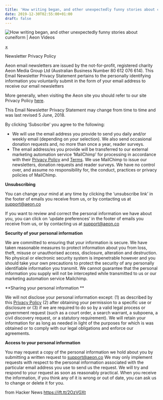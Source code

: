 ```yaml
---
title: 'How writing began, and other unexpectedly funny stories about cuneiform [video]'
date: 2019-12-30T02:55:00+01:00
draft: false
---
```


![](https://omicron.aeon.co/images/9b175ff6-599f-4fe9-a4dd-ef14dfb87d01/header_cuneiform-with-irving-finkel.jpg "How writing began, and other unexpectedly funny stories about cuneiform | Aeon Videos")  

[×](https://aeon.co/videos/how-writing-began-and-other-unexpectedly-funny-stories-about-cuneiform)

Newsletter Privacy Policy

Aeon email newsletters are issued by the not-for-profit, registered charity Aeon Media Group Ltd (Australian Business Number 80 612 076 614). This Email Newsletter Privacy Statement pertains to the personally identifying information you voluntarily submit in the form of your email address to receive our email newsletters

More generally, when visiting the Aeon site you should refer to our site Privacy Policy [here](https://aeon.co/privacy).

This Email Newsletter Privacy Statement may change from time to time and was last revised 5 June, 2018.

By clicking ‘Subscribe’ you agree to the following:

*   We will use the email address you provide to send you daily and/or weekly email (depending on your selection). We also send occasional donation requests and, no more than once a year, reader surveys.
*   The email address/es you provide will be transferred to our external marketing automation service ‘MailChimp’ for processing in accordance with their [Privacy Policy](https://mailchimp.com/legal/privacy/?_ga=2.37985569.369556906.1526884532-1949438781.1481075689) and [Terms](https://mailchimp.com/legal/terms/?_ga=2.51018027.369556906.1526884532-1949438781.1481075689). We use MailChimp to issue our newsletters, donation requests and reader surveys. We have no control over, and assume no responsibility for, the conduct, practices or privacy policies of MailChimp.

**Unsubscribing**

You can change your mind at any time by clicking the ‘unsubscribe link’ in the footer of emails you receive from us, or by contacting us at [support@aeon.co](mailto:support@aeon.co) 

If you want to review and correct the personal information we have about you, you can click on ‘update preferences’ in the footer of emails you receive from us, or by contacting us at [support@aeon.co](mailto:support@aeon.co)

**Security of your personal information**

We are committed to ensuring that your information is secure. We have taken reasonable measures to protect information about you from loss, theft, misuse or unauthorised access, disclosure, alteration and destruction. No physical or electronic security system is impenetrable however and you should take your own precautions to protect the security of any personally identifiable information you transmit. We cannot guarantee that the personal information you supply will not be intercepted while transmitted to us or our marketing automation service Mailchimp.

**Sharing your personal information **

We will not disclose your personal information except: (1) as described by this [Privacy Policy](https://aeon.co/privacy) (2) after obtaining your permission to a specific use or disclosure or (3) if we are required to do so by a valid legal process or government request (such as a court order, a search warrant, a subpoena, a civil discovery request, or a statutory requirement). We will retain your information for as long as needed in light of the purposes for which is was obtained or to comply with our legal obligations and enforce our agreements.

**Access to your personal information**

You may request a copy of the personal information we hold about you by submitting a written request to [support@aeon.co](mailto:support@aeon.co) We may only implement requests with respect to the personal information associated with the particular email address you use to send us the request. We will try and respond to your request as soon as reasonably practical. When you receive the information, if you think any of it is wrong or out of date, you can ask us to change or delete it for you.

  

  
  
from Hacker News https://ift.tt/2OzVGXt